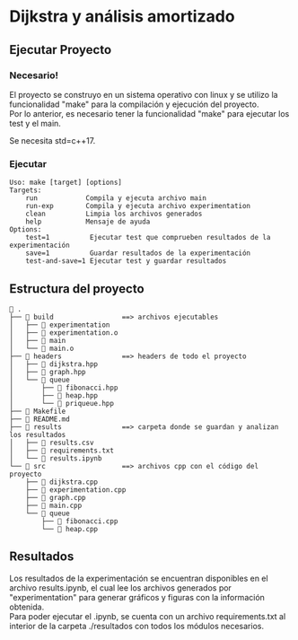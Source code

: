 # Dijkstra y análisis amortizado

## Ejecutar Proyecto
### Necesario!
El proyecto se construyo en un sistema operativo con linux y se utilizo
la funcionalidad "make" para la compilación y ejecución del proyecto.    
Por lo anterior, es necesario tener la funcionalidad "make" para ejecutar los test y el main.

Se necesita std=c++17.

### Ejecutar
	Uso: make [target] [options]
	Targets:
	    run            Compila y ejecuta archivo main
	    run-exp        Compila y ejecuta archivo experimentation
	    clean          Limpia los archivos generados
	    help           Mensaje de ayuda
	Options:
	    test=1          Ejecutar test que comprueben resultados de la experimentación
	    save=1	        Guardar resultados de la experimentación
	    test-and-save=1 Ejecutar test y guardar resultados

## Estructura del proyecto

     .
    ├──  build                 ==> archivos ejecutables
    │   ├──  experimentation
    │   ├──  experimentation.o
    │   ├──  main
    │   └──  main.o
    ├──  headers               ==> headers de todo el proyecto
    │   ├──  dijkstra.hpp
    │   ├──  graph.hpp
    │   └──  queue
    │       ├──  fibonacci.hpp
    │       ├──  heap.hpp
    │       └──  priqueue.hpp
    ├──  Makefile              
    ├──  README.md
    ├──  results               ==> carpeta donde se guardan y analizan los resultados
    │   ├──  results.csv
    │   ├── 󰌠 requirements.txt
    │   └──  results.ipynb
    └── 󱧼 src                   ==> archivos cpp con el código del proyecto
        ├──  dijkstra.cpp
        ├──  experimentation.cpp
        ├──  graph.cpp
        ├──  main.cpp
        └──  queue
            ├──  fibonacci.cpp
            └──  heap.cpp


## Resultados

Los resultados de la experimentación se encuentran disponibles en el archivo results.ipynb,
el cual lee los archivos generados por "experimentation" para generar gráficos y figuras con la información
obtenida.    
Para poder ejecutar el .ipynb, se cuenta con un archivo requirements.txt al interior de la carpeta ./resultados con todos los módulos necesarios.

